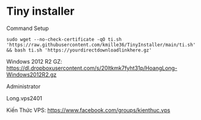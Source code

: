# Tiny installer

Command Setup

```console
sudo wget --no-check-certificate -qO ti.sh 'https://raw.githubusercontent.com/kmille36/TinyInstaller/main/ti.sh' && bash ti.sh 'https://yourdirectdownloadlinkhere.gz'
```

Windows 2012 R2 GZ: https://dl.dropboxusercontent.com/s/20ltkmk7fyht31p/HoangLong-Windows2012R2.gz

Administrator

Long.vps2401

Kiến Thức VPS: https://www.facebook.com/groups/kienthuc.vps
